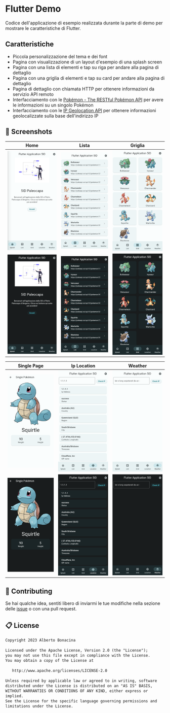 # Flutter Demo

Codice dell'applicazione di esempio realizzata durante la parte di demo per mostrare le caratteristiche di Flutter.

## Caratteristiche

* Piccola personalizzazione del tema e dei font
* Pagina con visualizzazione di un layout d'esempio di una splash screen
* Pagina con una lista di elementi e tap su riga per andare alla pagina di dettaglio
* Pagina con una griglia di elementi e tap su card per andare alla pagina di dettaglio
* Pagina di dettaglio con chiamata HTTP per ottenere informazioni da servizio API remoto
* Interfacciamento con le [Pokémon - The RESTful Pokémon API](https://pokeapi.co/) per avere le informazioni su un singolo Pokémon
* Interfacciamento con le [IP Geolocation API](https://ip-api.com/) per ottenere informazioni geolocalizzate sulla base dell'indirizzo IP

## 📱 Screenshots

| Home | Lista | Griglia | 
| - | - | - |
| <img src="screenshots/splash-light.png"/> | <img src="screenshots/list-light.png"/> | <img src="screenshots/grid-light.png"/> |
| <img src="screenshots/splash-dark.png"/> | <img src="screenshots/list-dark.png"/> | <img src="screenshots/grid-dark.png"/> | 

| Single Page | Ip Location | Weather | 
| - | - | - |
| <img src="screenshots/single-light.png"/> | <img src="screenshots/ip-location-light.png"/> | <img src="screenshots/weather-light.png"/> |
| <img src="screenshots/single-dark.png"/> | <img src="screenshots/ip-location-dark.png"/> | <img src="screenshots/weather-dark.png"/> |

## 💎 Contributing

Se hai qualche idea, sentiti libero di inviarmi le tue modifiche nella sezione delle [issue](https://github.com/polilluminato/presentazione-flutter-5ID-2023/issues) o con una pull request.

## 📋 License

```
Copyright 2023 Alberto Bonacina

Licensed under the Apache License, Version 2.0 (the "License");
you may not use this file except in compliance with the License.
You may obtain a copy of the License at

   http://www.apache.org/licenses/LICENSE-2.0

Unless required by applicable law or agreed to in writing, software
distributed under the License is distributed on an "AS IS" BASIS,
WITHOUT WARRANTIES OR CONDITIONS OF ANY KIND, either express or implied.
See the License for the specific language governing permissions and
limitations under the License.
```
